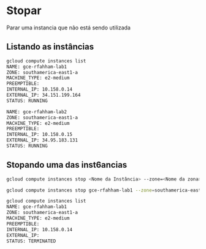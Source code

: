 # Stopar

Parar uma instancia que não está sendo utilizada

## Listando as instâncias

```bash
gcloud compute instances list
NAME: gce-rfahham-lab1
ZONE: southamerica-east1-a
MACHINE_TYPE: e2-medium
PREEMPTIBLE: 
INTERNAL_IP: 10.158.0.14
EXTERNAL_IP: 34.151.199.164
STATUS: RUNNING

NAME: gce-rfahham-lab2
ZONE: southamerica-east1-a
MACHINE_TYPE: e2-medium
PREEMPTIBLE: 
INTERNAL_IP: 10.158.0.15
EXTERNAL_IP: 34.95.183.131
STATUS: RUNNING
```

## Stopando uma das inst6ancias

```bash
gcloud compute instances stop <Nome da Instância> --zone=<Nome da zona>

gcloud compute instances stop gce-rfahham-lab1 --zone=southamerica-east1-a
```

```bash
gcloud compute instances list
NAME: gce-rfahham-lab1
ZONE: southamerica-east1-a
MACHINE_TYPE: e2-medium
PREEMPTIBLE: 
INTERNAL_IP: 10.158.0.14
EXTERNAL_IP: 
STATUS: TERMINATED
```
